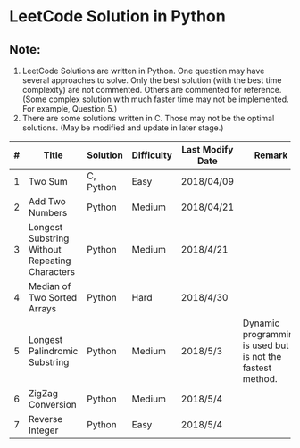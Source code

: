 # LeetCode Solution in Python

## Note:
1. LeetCode Solutions are written in Python. One question may have several approaches to solve. Only the best solution (with the best time complexity) are not commented. Others are commented for reference. (Some complex solution with much faster time may not be implemented. For example, Question 5.)
2. There are some solutions written in C. Those may not be the optimal solutions. (May be modified and update in later stage.)

|#  |Title  |Solution   |Difficulty   |Last Modify Date   |Remark |
|---|---|---|---|---|---|
|1   |Two Sum       |C, Python |Easy   |2018/04/09   | |
|2   |Add Two Numbers      |Python   |Medium   |2018/04/21   | |
|3   |Longest Substring Without Repeating Characters   |Python   |Medium   |2018/4/21   | |
|4   |Median of Two Sorted Arrays   |Python   |Hard   |2018/4/30   | |
|5   |Longest Palindromic Substring   |Python   |Medium   |2018/5/3   |Dynamic programming is used but it is not the fastest method. |
|6   |ZigZag Conversion   |Python   |Medium   |2018/5/4   ||
|7   |Reverse Integer     |Python   |Easy   |2018/5/4   ||
